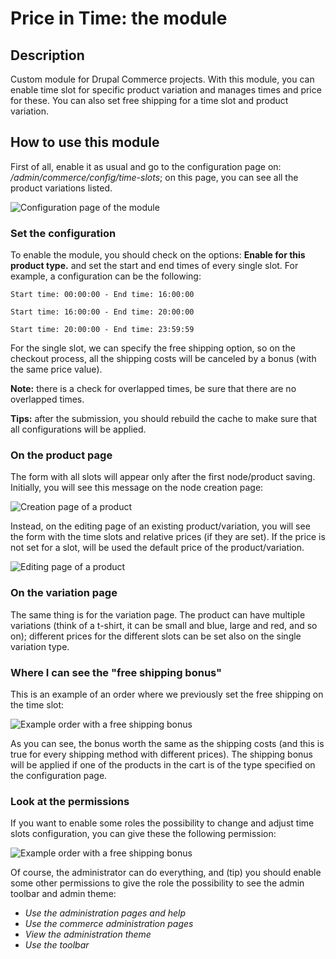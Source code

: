# Price in Time: the module
## Description
Custom module for Drupal Commerce projects. With this module, you can enable time slot for specific product variation and manages times and price for these. You can also set free shipping for a time slot and product variation.

## How to use this module
First of all, enable it as usual and go to the configuration page on: _/admin/commerce/config/time-slots_; on this page, you can see all the product variations listed.

![Configuration page of the module](./assets/screenshots/configuration-page.png)

### Set the configuration
To enable the module, you should check on the options: **Enable for this product type.** and set the start and end times of every single slot. For example, a configuration can be the following: 

`Start time: 00:00:00 - End time: 16:00:00`

`Start time: 16:00:00 - End time: 20:00:00`

`Start time: 20:00:00 - End time: 23:59:59`

For the single slot, we can specify the free shipping option, so on the checkout process, all the shipping costs will be canceled by a bonus (with the same price value).

**Note:** there is a check for overlapped times, be sure that there are no overlapped times.

**Tips:** after the submission, you should rebuild the cache to make sure that all configurations will be applied.

### On the product page
The form with all slots will appear only after the first node/product saving. Initially, you will see this message on the node creation page:

![Creation page of a product](./assets/screenshots/product-creation-page.png)

Instead, on the editing page of an existing product/variation, you will see the form with the time slots and relative prices (if they are set). If the price is not set for a slot, will be used the default price of the product/variation.

![Editing page of a product](./assets/screenshots/product-editing-page.png)

### On the variation page
The same thing is for the variation page. The product can have multiple variations (think of a t-shirt, it can be small and blue, large and red, and so on); different prices for the different slots can be set also on the single variation type.

### Where I can see the "free shipping bonus"
This is an example of an order where we previously set the free shipping on the time slot:

![Example order with a free shipping bonus](./assets/screenshots/example-order-free-shipping.png)

As you can see, the bonus worth the same as the shipping costs (and this is true for every shipping method with different prices). The shipping bonus will be applied if one of the products in the cart is of the type specified on the configuration page.

### Look at the permissions
If you want to enable some roles the possibility to change and adjust time slots configuration, you can give these the following permission:

![Example order with a free shipping bonus](./assets/screenshots/permission-for-price-in-time.png)

Of course, the administrator can do everything, and (tip) you should enable some other permissions to give the role the possibility to see the admin toolbar and admin theme:

- _Use the administration pages and help_
- _Use the commerce administration pages_
- _View the administration theme_
- _Use the toolbar_
